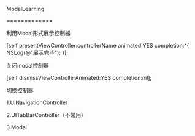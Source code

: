 ModalLearning

=============

利用Modal形式展示控制器

[self presentViewController:controllerName animated:YES completion:^{
    NSLog(@"展示完毕");
}];

关闭modal控制器

[self dismissViewControllerAnimated:YES completion:nil];

切换控制器

1.UINavigationController

2.UITabBarController（不常用）

3.Modal

